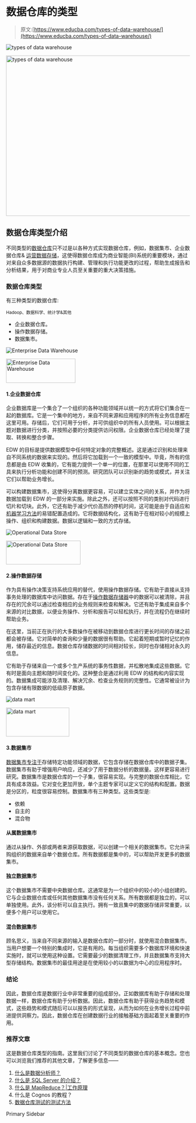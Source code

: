 # 数据仓库的类型

> 原文:[https://www.educba.com/types-of-data-warehouse/](https://www.educba.com/types-of-data-warehouse/)

![types of data warehouse](../Images/b540e2c3a90a9f3ed6f2802030b96d5a.png)

<noscript><img class="alignnone size-full wp-image-369775" src="../Images/b540e2c3a90a9f3ed6f2802030b96d5a.png" alt="types of data warehouse" width="779" height="438" srcset="https://cdn.educba.com/academy/wp-content/uploads/2019/06/types-of-data-warehouse-1.jpg 779w, https://cdn.educba.com/academy/wp-content/uploads/2019/06/types-of-data-warehouse-1-300x169.jpg 300w, https://cdn.educba.com/academy/wp-content/uploads/2019/06/types-of-data-warehouse-1-768x432.jpg 768w" sizes="(max-width: 779px) 100vw, 779px" data-original-src="https://cdn.educba.com/academy/wp-content/uploads/2019/06/types-of-data-warehouse-1.jpg"/></noscript>

## 数据仓库类型介绍

不同类型的[数据仓库](https://www.educba.com/what-is-data-warehouse/)只不过是以各种方式实现数据仓库，例如，数据集市、企业数据仓库& [运营数据存储](https://www.educba.com/operational-data-stores/)，这使得数据仓库成为商业智能(BI)系统的重要模块，通过对来自众多数据源的数据执行构建、管理和执行功能更改的过程，帮助生成报告和分析结果，用于对商业专业人员至关重要的重大决策措施。

### 数据仓库类型

有三种类型的数据仓库:

<small>Hadoop、数据科学、统计学&其他</small>

*   企业数据仓库。
*   操作数据存储。
*   数据集市。

![Enterprise Data Warehouse](../Images/7afe67b9fd679aebe1d6a817df3b7777.png)

<noscript><img class="alignleft wp-image-190038" src="../Images/7afe67b9fd679aebe1d6a817df3b7777.png" alt="Enterprise Data Warehouse" width="190" height="66" data-original-src="https://cdn.educba.com/academy/wp-content/uploads/2019/06/enterprise.png"/></noscript>

#### 1.企业数据仓库

企业数据库是一个集合了一个组织的各种功能领域并以统一的方式将它们集合在一起的数据库。它是一个集中的地方，来自不同来源和应用程序的所有业务信息都在这里可用。存储后，它们可用于分析，并可供组织中的所有人员使用。可以根据主题对数据进行分类，并按照必要的分类提供访问权限。企业数据仓库已经处理了提取、转换和整合步骤。

EDW 的目标是提供数据模型中任何特定对象的完整概述。这是通过识别和处理来自不同系统的数据来实现的。然后将它加载到一个一致的模型中。毕竟，所有的信息都是由 EDW 收集的，它有能力提供一个单一的位置，在那里可以使用不同的工具来执行分析功能和创建不同的预测。研究团队可以识别新的趋势或模式，并关注它们以帮助业务增长。

可以构建数据集市，这使得分离数据更容易，可以建立实体之间的关系，并作为将数据加载到 EDW 的一部分来实施。除此之外，还可以按照不同的类别对代码进行切片和切块。此外，它还有助于减少代价高昂的停机时间，这可能是由于自适应和[机器学习方法](https://www.educba.com/what-is-machine-learning/)的易错配置造成的。它将数据结构化，这有助于在相对较小的规模上操作、组织和构建数据。数据以逻辑和一致的方式存储。

![Operational Data Store](../Images/27e33feb21afd2f05ce5be0981a9a334.png)

<noscript><img class="alignleft wp-image-190073" src="../Images/27e33feb21afd2f05ce5be0981a9a334.png" alt="Operational Data Store" width="204" height="65" data-original-src="https://cdn.educba.com/academy/wp-content/uploads/2019/06/operational-1.png"/></noscript>

#### 2.操作数据存储

作为具有操作决策支持系统应用的替代，使用操作数据存储。它有助于直接从支持事务处理的数据库中访问数据。存在于[操作数据存储器](https://www.educba.com/operational-data-stores/)中的数据可以被清除，并且存在的冗余可以通过检查相应的业务规则来检查和解决。它还有助于集成来自多个来源的对比数据，以便业务操作、分析和报告可以轻松执行，并在流程仍在继续时帮助业务。

在这里，当前正在执行的大多数操作在被移动到数据仓库进行更长时间的存储之前都会被存储。它对简单的查询和少量的数据很有帮助。它起着短期或暂时记忆的作用，储存最近的信息。数据仓库存储数据的时间相对较长，同时也存储相对永久的信息。

它有助于存储来自一个或多个生产系统的事务性数据，并松散地集成这些数据。它有时是面向主题和随时间变化的。这种整合是通过利用 EDW 的结构和内容实现的。数据集成可能涉及清理、解决冗余、检查业务规则的完整性。它通常被设计为包含存储有限数据的低级原子数据。

![data mart](../Images/5fa2787dde7231d5a92c885089d871c6.png)

<noscript><img class="size-full wp-image-190075 alignleft" src="../Images/5fa2787dde7231d5a92c885089d871c6.png" alt="data mart" width="173" height="79" data-original-src="https://cdn.educba.com/academy/wp-content/uploads/2019/06/data-mart-2.png"/></noscript>

#### 3.数据集市

[数据集市专注于](https://www.educba.com/what-is-data-mart/)存储特定功能领域的数据，它包含存储在数据仓库中的数据子集。数据集市有助于增强用户响应，还减少了用于数据分析的数据量。这样更容易进行研究。数据集市是数据仓库的一个子集，很容易实现。与完整的数据仓库相比，它具有成本效益。它对变化更加开放，单个主题专家可以定义它的结构和配置。数据是分区的，粒度很容易控制。数据集市有三种类型。这些类型是:

*   依赖
*   自主的
*   混合物

#### 从属数据集市

通过从操作、外部或两者来源获取数据，可以创建一个相关的数据集市。它允许采购组织的数据来自单个数据仓库。所有数据都是集中的，可以帮助开发更多的数据集市。

#### 独立数据集市

这个数据集市不需要中央数据仓库。这通常是为一个组织中的较小的小组创建的。它与企业数据仓库或任何其他数据集市没有任何关系。所有数据都是独立的，可以单独使用。此外，该分析可以自主执行。拥有一致且集中的数据存储非常重要，以便多个用户可以使用它。

#### 混合数据集市

顾名思义，当来自不同来源的输入是数据仓库的一部分时，就使用混合数据集市。当用户想要一个特别的集成时，它是有用的。每当组织需要多个数据库环境和快速实施时，就可以使用这种设置。它需要最少的数据清理工作，并且数据集市支持大型存储结构。数据集市的最佳用途是在使用较小的以数据为中心的应用程序时。

### 结论

因此，数据仓库是数据行业中非常重要的组成部分。正如数据库有助于存储和处理数据一样，数据仓库有助于分析数据。因此，数据仓库有助于获得业务趋势和模式，这些趋势和模式随后可以以报告的形式呈现，从而为如何在业务增长过程中前进提供洞察力。因此，数据仓库在创建数据行业的接触基础方面起着至关重要的作用。

### 推荐文章

这是数据仓库类型的指南。这里我们讨论了不同类型的数据仓库的基本概念。您也可以浏览我们推荐的其他文章，了解更多信息——

1.  [什么是数据分析师？](https://www.educba.com/what-is-data-analyst/)
2.  [什么是 SQL Server 的介绍？](https://www.educba.com/what-is-sql-server/)
3.  [什么是 MapReduce？|工作原理](https://www.educba.com/what-is-mapreduce/)
4.  什么是 Cognos 的教程？
5.  [数据仓库测试的测试方法](https://www.educba.com/data-warehouse-testing/)

<footer class="entry-footer">

<aside class="sidebar sidebar-primary widget-area" role="complementary" aria-label="Primary Sidebar">Primary Sidebar</aside>

</footer>